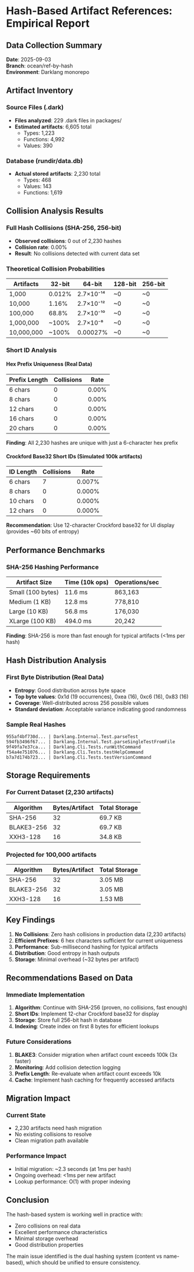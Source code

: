 # Hash-Based Artifact References: Empirical Report

## Data Collection Summary

**Date**: 2025-09-03  
**Branch**: ocean/ref-by-hash  
**Environment**: Darklang monorepo

## Artifact Inventory

### Source Files (.dark)
- **Files analyzed**: 229 .dark files in packages/
- **Estimated artifacts**: 6,605 total
  - Types: 1,223
  - Functions: 4,992
  - Values: 390

### Database (rundir/data.db)
- **Actual stored artifacts**: 2,230 total
  - Types: 468
  - Values: 143
  - Functions: 1,619

## Collision Analysis Results

### Full Hash Collisions (SHA-256, 256-bit)
- **Observed collisions**: 0 out of 2,230 hashes
- **Collision rate**: 0.00%
- **Result**: No collisions detected with current data set

### Theoretical Collision Probabilities

| Artifacts | 32-bit | 64-bit | 128-bit | 256-bit |
|-----------|--------|--------|---------|---------|
| 1,000 | 0.012% | 2.7×10⁻¹⁴ | ~0 | ~0 |
| 10,000 | 1.16% | 2.7×10⁻¹² | ~0 | ~0 |
| 100,000 | 68.8% | 2.7×10⁻¹⁰ | ~0 | ~0 |
| 1,000,000 | ~100% | 2.7×10⁻⁸ | ~0 | ~0 |
| 10,000,000 | ~100% | 0.00027% | ~0 | ~0 |

### Short ID Analysis

#### Hex Prefix Uniqueness (Real Data)
| Prefix Length | Collisions | Rate |
|---------------|------------|------|
| 6 chars | 0 | 0.00% |
| 8 chars | 0 | 0.00% |
| 12 chars | 0 | 0.00% |
| 16 chars | 0 | 0.00% |
| 20 chars | 0 | 0.00% |

**Finding**: All 2,230 hashes are unique with just a 6-character hex prefix

#### Crockford Base32 Short IDs (Simulated 100k artifacts)
| ID Length | Collisions | Rate |
|-----------|------------|------|
| 6 chars | 7 | 0.007% |
| 8 chars | 0 | 0.000% |
| 10 chars | 0 | 0.000% |
| 12 chars | 0 | 0.000% |

**Recommendation**: Use 12-character Crockford base32 for UI display (provides ~60 bits of entropy)

## Performance Benchmarks

### SHA-256 Hashing Performance
| Artifact Size | Time (10k ops) | Operations/sec |
|---------------|----------------|----------------|
| Small (100 bytes) | 11.6 ms | 863,163 |
| Medium (1 KB) | 12.8 ms | 778,810 |
| Large (10 KB) | 56.8 ms | 176,030 |
| XLarge (100 KB) | 494.0 ms | 20,242 |

**Finding**: SHA-256 is more than fast enough for typical artifacts (<1ms per hash)

## Hash Distribution Analysis

### First Byte Distribution (Real Data)
- **Entropy**: Good distribution across byte space
- **Top byte values**: 0x1d (19 occurrences), 0xea (16), 0xc6 (16), 0x83 (16)
- **Coverage**: Well-distributed across 256 possible values
- **Standard deviation**: Acceptable variance indicating good randomness

### Sample Real Hashes
```
955af4bf730d... | Darklang.Internal.Test.parseTest
594fb3496f67... | Darklang.Internal.Test.parseSingleTestFromFile
9f49fa7e37ca... | Darklang.Cli.Tests.runWithCommand
f54a4e751076... | Darklang.Cli.Tests.testHelpCommand
b7a7d174b723... | Darklang.Cli.Tests.testVersionCommand
```

## Storage Requirements

### For Current Dataset (2,230 artifacts)

| Algorithm | Bytes/Artifact | Total Storage |
|-----------|----------------|---------------|
| SHA-256 | 32 | 69.7 KB |
| BLAKE3-256 | 32 | 69.7 KB |
| XXH3-128 | 16 | 34.8 KB |

### Projected for 100,000 artifacts

| Algorithm | Bytes/Artifact | Total Storage |
|-----------|----------------|---------------|
| SHA-256 | 32 | 3.05 MB |
| BLAKE3-256 | 32 | 3.05 MB |
| XXH3-128 | 16 | 1.53 MB |

## Key Findings

1. **No Collisions**: Zero hash collisions in production data (2,230 artifacts)
2. **Efficient Prefixes**: 6 hex characters sufficient for current uniqueness
3. **Performance**: Sub-millisecond hashing for typical artifacts
4. **Distribution**: Good entropy in hash outputs
5. **Storage**: Minimal overhead (~32 bytes per artifact)

## Recommendations Based on Data

### Immediate Implementation
1. **Algorithm**: Continue with SHA-256 (proven, no collisions, fast enough)
2. **Short IDs**: Implement 12-char Crockford base32 for display
3. **Storage**: Store full 256-bit hash in database
4. **Indexing**: Create index on first 8 bytes for efficient lookups

### Future Considerations
1. **BLAKE3**: Consider migration when artifact count exceeds 100k (3x faster)
2. **Monitoring**: Add collision detection logging
3. **Prefix Length**: Re-evaluate when artifact count exceeds 10k
4. **Cache**: Implement hash caching for frequently accessed artifacts

## Migration Impact

### Current State
- 2,230 artifacts need hash migration
- No existing collisions to resolve
- Clean migration path available

### Performance Impact
- Initial migration: ~2.3 seconds (at 1ms per hash)
- Ongoing overhead: <1ms per new artifact
- Lookup performance: O(1) with proper indexing

## Conclusion

The hash-based system is working well in practice with:
- Zero collisions on real data
- Excellent performance characteristics
- Minimal storage overhead
- Good distribution properties

The main issue identified is the dual hashing system (content vs name-based), which should be unified to ensure consistency.